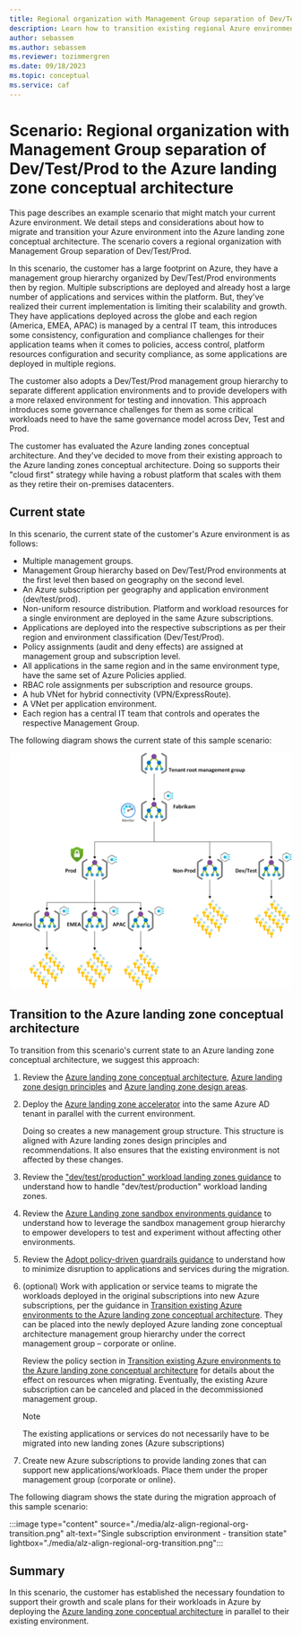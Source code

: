 ```yaml
---
title: Regional organization with Management Group separation of Dev/Test/Prod to the Azure landing zone conceptual architecture
description: Learn how to transition existing regional Azure environments comprised of multiple Management Groups into the Azure landing zone conceptual architecture
author: sebassem
ms.author: sebassem
ms.reviewer: tozimmergren
ms.date: 09/18/2023
ms.topic: conceptual
ms.service: caf
---
```


<!-- docutune:casing resourceType resourceTypes resourceId resourceIds -->

# Scenario: Regional organization with Management Group separation of Dev/Test/Prod to the Azure landing zone conceptual architecture

This page describes an example scenario that might match your current Azure environment. We detail steps and considerations about how to migrate and transition your Azure environment into the Azure landing zone conceptual architecture. The scenario covers a regional organization with Management Group separation of Dev/Test/Prod.

In this scenario, the customer has a large footprint on Azure, they have a management group hierarchy organized by Dev/Test/Prod environments then by region. Multiple subscriptions are deployed and already host a large number of applications and services within the platform. But, they've realized their current implementation is limiting their scalability and growth. They have applications deployed across the globe and each region (America, EMEA, APAC) is managed by a central IT team, this introduces some consistency, configuration and compliance challenges for their application teams when it comes to policies, access control, platform resources configuration and security compliance, as some applications are deployed in multiple regions.

The customer also adopts a Dev/Test/Prod management group hierarchy to separate different application environments and to provide developers with a more relaxed environment for testing and innovation. This approach introduces some governance challenges for them as some critical workloads need to have the same governance model across Dev, Test and Prod.

The customer has evaluated the Azure landing zones conceptual architecture. And they've decided to move from their existing approach to the Azure landing zones conceptual architecture. Doing so supports their "cloud first" strategy while having a robust platform that scales with them as they retire their on-premises datacenters.

## Current state

In this scenario, the current state of the customer's Azure environment is as follows:

- Multiple management groups.
- Management Group hierarchy based on Dev/Test/Prod environments at the first level then based on geography on the second level.
- An Azure subscription per geography and application environment (dev/test/prod).
- Non-uniform resource distribution. Platform and workload resources for a single environment are deployed in the same Azure subscriptions.
- Applications are deployed into the respective subscriptions as per their region and environment classification (Dev/Test/Prod).
- Policy assignments (audit and deny effects) are assigned at management group and subscription level.
- All applications in the same region and in the same environment type, have the same set of Azure Policies applied.
- RBAC role assignments per subscription and resource groups.
- A hub VNet for hybrid connectivity (VPN/ExpressRoute).
- A VNet per application environment.
- Each region has a central IT team that controls and operates the respective Management Group.

The following diagram shows the current state of this sample scenario:

![Regional organization environment](./media/alz-align-scenario-regional-org.png)

## Transition to the Azure landing zone conceptual architecture

To transition from this scenario's current state to an Azure landing zone conceptual architecture, we suggest this approach:

1. Review the [Azure landing zone conceptual architecture](./index.md), [Azure landing zone design principles](./design-principles.md) and [Azure landing zone design areas](./design-areas.md).

2. Deploy the [Azure landing zone accelerator](/azure/architecture/landing-zones/landing-zone-deploy#platform) into the same Azure AD tenant in parallel with the current environment.

   Doing so creates a new management group structure. This structure is aligned with Azure landing zones design principles and recommendations. It also ensures that the existing environment is not affected by these changes.

3. Review the ["dev/test/production" workload landing zones guidance](./../enterprise-scale/faq.md#how-do-we-handle-devtestproduction-workload-landing-zones-in-azure-landing-zone-architecture) to understand how to handle "dev/test/production" workload landing zones.

4. Review the [Azure Landing zone sandbox environments guidance](/azure/cloud-adoption-framework/ready/considerations/sandbox-environments) to understand how to leverage the sandbox management group hierarchy to empower developers to test and experiment without affecting other environments.

5. Review the [Adopt policy-driven guardrails guidance](../enterprise-scale/dine-guidance.md) to understand how to minimize disruption to applications and services during the migration.

6. (optional) Work with application or service teams to migrate the workloads deployed in the original subscriptions into new Azure subscriptions, per the guidance in [Transition existing Azure environments to the Azure landing zone conceptual architecture](./../enterprise-scale/transition.md#moving-resources-in-azure). They can be placed into the newly deployed Azure landing zone conceptual architecture management group hierarchy under the correct management group – corporate or online.

   Review the policy section in [Transition existing Azure environments to the Azure landing zone conceptual architecture](./../enterprise-scale/transition.md#policy) for details about the effect on resources when migrating. Eventually, the existing Azure subscription can be canceled and placed in the decommissioned management group.

   > [!NOTE]
   > The existing applications or services do not necessarily have to be migrated into new landing zones (Azure subscriptions)

7. Create new Azure subscriptions to provide landing zones that can support new applications/workloads. Place them under the proper management group (corporate or online).

The following diagram shows the state during the migration approach of this sample scenario:

:::image type="content" source="./media/alz-align-regional-org-transition.png" alt-text="Single subscription environment - transition state" lightbox="./media/alz-align-regional-org-transition.png":::

## Summary

In this scenario, the customer has established the necessary foundation to support their growth and scale plans for their workloads in Azure by deploying the [Azure landing zone conceptual architecture](./index.md#azure-landing-zone-architecture) in parallel to their existing environment.
